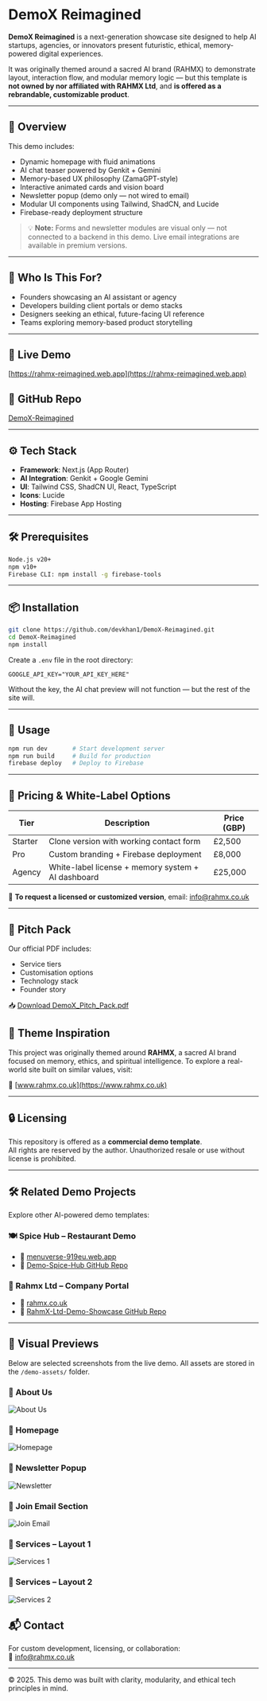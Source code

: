# DemoX Reimagined

**DemoX Reimagined** is a next-generation showcase site designed to help AI startups, agencies, or innovators present futuristic, ethical, memory-powered digital experiences.

It was originally themed around a sacred AI brand (RAHMX) to demonstrate layout, interaction flow, and modular memory logic — but this template is **not owned by nor affiliated with RAHMX Ltd**, and **is offered as a rebrandable, customizable product**.

---

## 🌟 Overview

This demo includes:

- Dynamic homepage with fluid animations  
- AI chat teaser powered by Genkit + Gemini  
- Memory-based UX philosophy (ZamaGPT-style)  
- Interactive animated cards and vision board  
- Newsletter popup (demo only — not wired to email)  
- Modular UI components using Tailwind, ShadCN, and Lucide  
- Firebase-ready deployment structure

> 💡 **Note:** Forms and newsletter modules are visual only — not connected to a backend in this demo. Live email integrations are available in premium versions.

---

## 🔧 Who Is This For?

- Founders showcasing an AI assistant or agency
- Developers building client portals or demo stacks
- Designers seeking an ethical, future-facing UI reference
- Teams exploring memory-based product storytelling

---

## 🔗 Live Demo  
[https://rahmx-reimagined.web.app](https://rahmx-reimagined.web.app)

## 🧾 GitHub Repo  
[DemoX-Reimagined](https://github.com/devkhan1/DemoX-Reimagined)

---

## ⚙️ Tech Stack

- **Framework**: Next.js (App Router)  
- **AI Integration**: Genkit + Google Gemini  
- **UI**: Tailwind CSS, ShadCN UI, React, TypeScript  
- **Icons**: Lucide  
- **Hosting**: Firebase App Hosting  

---

## 🛠 Prerequisites

```bash
Node.js v20+
npm v10+
Firebase CLI: npm install -g firebase-tools
```

---

## 📦 Installation

```bash
git clone https://github.com/devkhan1/DemoX-Reimagined.git
cd DemoX-Reimagined
npm install
```

Create a `.env` file in the root directory:

```env
GOOGLE_API_KEY="YOUR_API_KEY_HERE"
```

Without the key, the AI chat preview will not function — but the rest of the site will.

---

## 🚀 Usage

```bash
npm run dev       # Start development server
npm run build     # Build for production
firebase deploy   # Deploy to Firebase
```

---

## 💼 Pricing & White-Label Options

| Tier     | Description                                         | Price (GBP) |
|----------|-----------------------------------------------------|-------------|
| Starter  | Clone version with working contact form             | £2,500      |
| Pro      | Custom branding + Firebase deployment               | £8,000      |
| Agency   | White-label license + memory system + AI dashboard  | £25,000     |

📩 **To request a licensed or customized version**, email: [info@rahmx.co.uk](mailto:info@rahmx.co.uk)

---

## 📄 Pitch Pack

Our official PDF includes:
- Service tiers
- Customisation options
- Technology stack
- Founder story

📥 [Download DemoX_Pitch_Pack.pdf](./DemoX_Pitch_Pack.pdf)
 
## 📘 Theme Inspiration

This project was originally themed around **RAHMX**, a sacred AI brand focused on memory, ethics, and spiritual intelligence. To explore a real-world site built on similar values, visit:

🔗 [www.rahmx.co.uk](https://www.rahmx.co.uk)

---

## 🔒 Licensing

This repository is offered as a **commercial demo template**.  
All rights are reserved by the author. Unauthorized resale or use without license is prohibited.

---

## 🛠 Related Demo Projects

Explore other AI-powered demo templates:

### 🍽 Spice Hub – Restaurant Demo
- 🔗 [menuverse-919eu.web.app](https://menuverse-919eu.web.app)  
- 🧾 [Demo-Spice-Hub GitHub Repo](https://github.com/devkhan1/Demo-Spice-Hub)

### 💼 Rahmx Ltd – Company Portal
- 🔗 [rahmx.co.uk](https://www.rahmx.co.uk)  
- 🧾 [RahmX-Ltd-Demo-Showcase GitHub Repo](https://github.com/devkhan1/RahmX-Ltd-Demo-Showcase)

---

## 📸 Visual Previews

Below are selected screenshots from the live demo. All assets are stored in the `/demo-assets/` folder.

### 🔹 About Us
![About Us](./demo-assets/about-us.png)

### 🔹 Homepage
![Homepage](./demo-assets/homepage.png)

### 🔹 Newsletter Popup
![Newsletter](./demo-assets/newsletter.png)

### 🔹 Join Email Section
![Join Email](./demo-assets/join-email.png)

### 🔹 Services – Layout 1
![Services 1](./demo-assets/services-1.png)

### 🔹 Services – Layout 2
![Services 2](./demo-assets/services-2.png)



## 📬 Contact

For custom development, licensing, or collaboration:  
📧 [info@rahmx.co.uk](mailto:info@rahmx.co.uk)

---
© 2025. This demo was built with clarity, modularity, and ethical tech principles in mind.














